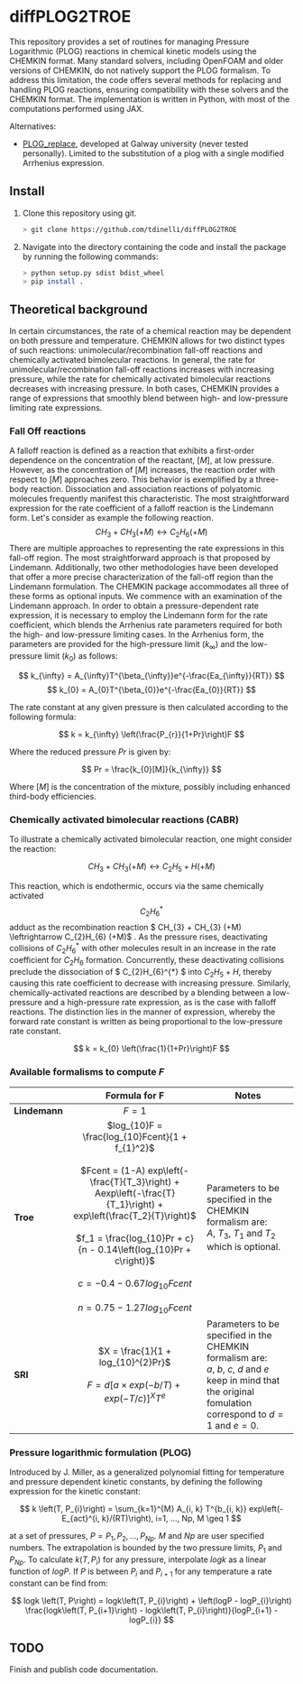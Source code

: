 # diffPLOG2TROE

This repository provides a set of routines for managing Pressure Logarithmic (PLOG) reactions in
chemical kinetic models using the CHEMKIN format. Many standard solvers, including OpenFOAM and
older versions of CHEMKIN, do not natively support the PLOG formalism. To address this limitation,
the code offers several methods for replacing and handling PLOG reactions, ensuring compatibility
with these solvers and the CHEMKIN format. The implementation is written in Python, with most of the
computations performed using JAX.

Alternatives:
- [PLOG_replace](https://universityofgalway.ie/combustionchemistrycentre/softwaredownloads/),
developed at Galway university (never tested personally). Limited to the substitution of a plog with
a single modified Arrhenius expression.

## Install
1. Clone this repository using git.
    ```bash
    > git clone https://github.com/tdinelli/diffPLOG2TROE
    ```
2. Navigate into the directory containing the code and install the package by running the following commands:
    ```bash
    > python setup.py sdist bdist_wheel
    > pip install .
    ```

## Theoretical background
In certain circumstances, the rate of a chemical reaction may be dependent on both pressure and
temperature. CHEMKIN allows for two distinct types of such reactions: unimolecular/recombination
fall-off reactions and chemically activated bimolecular reactions. In general, the rate for
unimolecular/recombination fall-off reactions increases with increasing pressure, while the rate for
chemically activated bimolecular reactions decreases with increasing pressure. In both cases,
CHEMKIN provides a range of expressions that smoothly blend between high- and low-pressure limiting
rate expressions.

### Fall Off reactions
A falloff reaction is defined as a reaction that exhibits a first-order dependence on the
concentration of the reactant, $[M]$, at low pressure. However, as the concentration of $[M]$
increases, the reaction order with respect to $[M]$ approaches zero. This behavior is exemplified by
a three-body reaction. Dissociation and association reactions of polyatomic molecules frequently
manifest this characteristic. The most straightforward expression for the rate coefficient of a
falloff reaction is the Lindemann form. Let's consider as example the following reaction.
$$CH_3 + CH_3 (+M) \leftrightarrow C_2H_6 (+M)$$
There are multiple approaches to representing the rate expressions in this fall-off region. The most
straightforward approach is that proposed by Lindemann. Additionally, two other methodologies have
been developed that offer a more precise characterization of the fall-off region than the Lindemann
formulation. The CHEMKIN package accommodates all three of these forms as optional inputs. We
commence with an examination of the Lindemann approach. In order to obtain a pressure-dependent rate
expression, it is necessary to employ the Lindemann form for the rate coefficient, which blends the
Arrhenius rate parameters required for both the high- and low-pressure limiting cases. In the
Arrhenius form, the parameters are provided for the high-pressure limit ($k_{\infty}$) and the
low-pressure limit ($k_0$) as follows:

$$
k_{\infty} = A_{\infty}T^{\beta_{\infty}}e^{-\frac{Ea_{\infty}}{RT}}
$$
$$
k_{0} = A_{0}T^{\beta_{0}}e^{-\frac{Ea_{0}}{RT}}
$$

The rate constant at any given pressure is then calculated according to the following formula:

$$
k = k_{\infty} \left(\frac{P_{r}}{1+Pr}\right)F
$$

Where the reduced pressure $Pr$ is given by:

$$
Pr = \frac{k_{0}[M]}{k_{\infty}}
$$

Where $[M]$ is the concentration of the mixture, possibly including enhanced third-body
efficiencies.

### Chemically activated bimolecular reactions (CABR)
To illustrate a chemically activated bimolecular reaction, one might consider the reaction:

$$
CH_3+CH_3(+M) \leftrightarrow C_2H_5+H(+M)
$$

This reaction, which is endothermic, occurs via the same chemically activated
$$
C_2H_6^*
$$
adduct as the recombination reaction $ CH_{3} + CH_{3} (+M) \leftrightarrow C_{2}H_{6} (+M)$ . As
the pressure rises, deactivating collisions of $C_{2}H_{6}^{*}$ with other molecules result in an
increase in the rate coefficient for $C_{2}H_{6}$ formation. Concurrently, these deactivating
collisions preclude the dissociation of $ C_{2}H_{6}^{*} $ into $C_{2}H_{5} + H$, thereby causing
this rate coefficient to decrease with increasing pressure. Similarly, chemically-activated
reactions are described by a blending between a low-pressure and a high-pressure rate expression, as
is the case with falloff reactions. The distinction lies in the manner of expression, whereby the
forward rate constant is written as being proportional to the low-pressure rate constant.

$$
k = k_{0} \left(\frac{1}{1+Pr}\right)F
$$

### Available formalisms to compute $F$
|               | Formula for F                                                                                                                                                                                                                                                                                                                          | Notes                                                                                                                                                             |
| :------------ | :------------------------------------------------------------------------------------------------------------------------------------------------------------------------------------------------------------------------------------------------------------------------------------------------------------------------------------: | ----------------------------------------------------------------------------------------------------------------------------------------------------------------- |
| **Lindemann** | $F = 1$                                                                                                                                                                                                                                                                                                                                |                                                                                                                                                                   |
| **Troe**      | $log_{10}F = \frac{log_{10}Fcent}{1 + f_{1}^2}$<br/><br/>$Fcent = (1-A) exp\left(-\frac{T}{T_3}\right) + Aexp\left(-\frac{T}{T_1}\right) + exp\left(\frac{T_2}{T}\right)$<br/><br/>$f_1 = \frac{log_{10}Pr + c}{n - 0.14\left(log_{10}Pr + c\right)}$<br/><br/>$c = -0.4 - 0.67log_{10}Fcent$<br/><br/>$n = 0.75 - 1.27 log_{10}Fcent$ | Parameters to be specified in the CHEMKIN formalism are:<br/> $A$, $T_3$, $T_1$ and $T_2$ which  is optional.                                                     |
| **SRI**       | $X = \frac{1}{1 + log_{10}^{2}Pr}$<br/><br/>$F = d\left[a\times exp\left(-b/T\right) + exp\left(-T/c\right)\right]^{X} T^{e}$                                                                                                                                                                                                          | Parameters to be specified in the CHEMKIN formalism are:<br/> $a$, $b$, $c$, $d$ and $e$ keep in mind that the original fomulation correspond to $d=1$ and $e=0$. |


### Pressure logarithmic formulation (PLOG)
Introduced by J. Miller, as a generalized polynomial fitting for temperature and pressure
dependent kinetic constants, by defining the following expression for the kinetic constant:

$$
k \left(T, P_{i}\right) = \sum_{k=1}^{M} A_{i, k} T^{b_{i, k}} exp\left(-E_{act}^{i,
k}/(RT)\right), i=1, ..., Np, M \geq 1
$$

at a set of pressures, $P = P_{1}, P_{2}, ..., P_{Np}$. $M$ and $Np$ are user specified numbers. The
extrapolation is bounded by the two pressure limits, $P_{1}$ and $P_{Np}$. To calculate $k \left(T,
P_{i}\right)$ for any pressure, interpolate $logk$ as a linear function of $logP$. If $P$ is
between $P_{i}$ and $P_{i+1}$ for any temperature a rate constant can be find from:

$$
logk \left(T, P\right) = logk\left(T, P_{i}\right) + \left(logP - logP_{i}\right) \frac{logk\left(T,
P_{i+1}\right) - logk\left(T, P_{i}\right)}{logP_{i+1} - logP_{i}}
$$

## TODO

Finish and publish code documentation.
